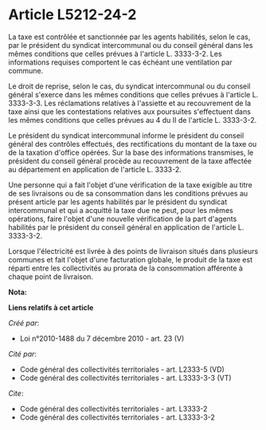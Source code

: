 # Article L5212-24-2

La taxe est contrôlée et sanctionnée par les agents habilités, selon le cas, par le président du syndicat intercommunal ou du
conseil général dans les mêmes conditions que celles prévues à l'article L. 3333-3-2. Les informations requises comportent le
cas échéant une ventilation par commune. 

Le droit de reprise, selon le cas, du syndicat intercommunal ou du conseil général s'exerce dans les mêmes conditions que
celles prévues à l'article L. 3333-3-3. Les réclamations relatives à l'assiette et au recouvrement de la taxe ainsi que les
contestations relatives aux poursuites s'effectuent dans les mêmes conditions que celles prévues au 4 du II de l'article L.
3333-3-2. 

Le président du syndicat intercommunal informe le président du conseil général des contrôles effectués, des rectifications du
montant de la taxe ou de la taxation d'office opérées. Sur la base des informations transmises, le président du conseil
général procède au recouvrement de la taxe affectée au département en application de l'article L. 3333-2. 

Une personne qui a fait l'objet d'une vérification de la taxe exigible au titre de ses livraisons ou de sa consommation dans
les conditions prévues au présent article par les agents habilités par le président du syndicat intercommunal et qui a
acquitté la taxe due ne peut, pour les mêmes opérations, faire l'objet d'une nouvelle vérification de la part d'agents
habilités par le président du conseil général en application de l'article L. 3333-3-2. 

Lorsque l'électricité est livrée à des points de livraison situés dans plusieurs communes et fait l'objet d'une facturation
globale, le produit de la taxe est réparti entre les collectivités au prorata de la consommation afférente à chaque point de
livraison.

**Nota:**



**Liens relatifs à cet article**

_Créé par_:

  - Loi n°2010-1488 du 7 décembre 2010 - art. 23 (V)

_Cité par_:

  - Code général des collectivités territoriales - art. L2333-5 (VD)
  - Code général des collectivités territoriales - art. L3333-3-3 (VT)

_Cite_:

  - Code général des collectivités territoriales - art. L3333-2
  - Code général des collectivités territoriales - art. L3333-3-2
